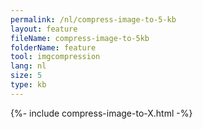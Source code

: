 ```yaml
---
permalink: /nl/compress-image-to-5-kb
layout: feature
fileName: compress-image-to-5kb
folderName: feature
tool: imgcompression
lang: nl
size: 5
type: kb
---
```


{%- include compress-image-to-X.html -%}
